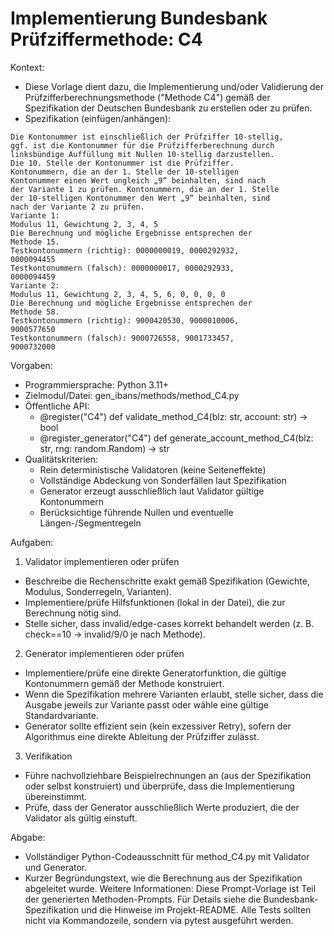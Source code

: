 # Implementierung Bundesbank Prüfziffermethode: C4

Kontext:
- Diese Vorlage dient dazu, die Implementierung und/oder Validierung der Prüfzifferberechnungsmethode ("Methode C4") gemäß der Spezifikation der Deutschen Bundesbank zu erstellen oder zu prüfen.
- Spezifikation (einfügen/anhängen):

```Text
Die Kontonummer ist einschließlich der Prüfziffer 10-stellig,
ggf. ist die Kontonummer für die Prüfzifferberechnung durch
linksbündige Auffüllung mit Nullen 10-stellig darzustellen.
Die 10. Stelle der Kontonummer ist die Prüfziffer.
Kontonummern, die an der 1. Stelle der 10-stelligen
Kontonummer einen Wert ungleich „9“ beinhalten, sind nach
der Variante 1 zu prüfen. Kontonummern, die an der 1. Stelle
der 10-stelligen Kontonummer den Wert „9“ beinhalten, sind
nach der Variante 2 zu prüfen.
Variante 1:
Modulus 11, Gewichtung 2, 3, 4, 5
Die Berechnung und mögliche Ergebnisse entsprechen der
Methode 15.
Testkontonummern (richtig): 0000000019, 0000292932,
0000094455
Testkontonummern (falsch): 0000000017, 0000292933,
0000094459
Variante 2:
Modulus 11, Gewichtung 2, 3, 4, 5, 6, 0, 0, 0, 0
Die Berechnung und mögliche Ergebnisse entsprechen der
Methode 58.
Testkontonummern (richtig): 9000420530, 9000010006,
9000577650
Testkontonummern (falsch): 9000726558, 9001733457,
9000732000
```

Vorgaben:
- Programmiersprache: Python 3.11+
- Zielmodul/Datei: gen_ibans/methods/method_C4.py
- Öffentliche API:
  - @register("C4") def validate_method_C4(blz: str, account: str) -> bool
  - @register_generator("C4") def generate_account_method_C4(blz: str, rng: random.Random) -> str
- Qualitätskriterien:
  - Rein deterministische Validatoren (keine Seiteneffekte)
  - Vollständige Abdeckung von Sonderfällen laut Spezifikation
  - Generator erzeugt ausschließlich laut Validator gültige Kontonummern
  - Berücksichtige führende Nullen und eventuelle Längen-/Segmentregeln

Aufgaben:
1) Validator implementieren oder prüfen
- Beschreibe die Rechenschritte exakt gemäß Spezifikation (Gewichte, Modulus, Sonderregeln, Varianten).
- Implementiere/prüfe Hilfsfunktionen (lokal in der Datei), die zur Berechnung nötig sind.
- Stelle sicher, dass invalid/edge-cases korrekt behandelt werden (z. B. check==10 -> invalid/9/0 je nach Methode).

2) Generator implementieren oder prüfen
- Implementiere/prüfe eine direkte Generatorfunktion, die gültige Kontonummern gemäß der Methode konstruiert.
- Wenn die Spezifikation mehrere Varianten erlaubt, stelle sicher, dass die Ausgabe jeweils zur Variante passt oder wähle eine gültige Standardvariante.
- Generator sollte effizient sein (kein exzessiver Retry), sofern der Algorithmus eine direkte Ableitung der Prüfziffer zulässt.

3) Verifikation
- Führe nachvollziehbare Beispielrechnungen an (aus der Spezifikation oder selbst konstruiert) und überprüfe, dass die Implementierung übereinstimmt.
- Prüfe, dass der Generator ausschließlich Werte produziert, die der Validator als gültig einstuft.

Abgabe:
- Vollständiger Python-Codeausschnitt für method_C4.py mit Validator und Generator.
- Kurzer Begründungstext, wie die Berechnung aus der Spezifikation abgeleitet wurde.
Weitere Informationen: Diese Prompt-Vorlage ist Teil der generierten Methoden-Prompts. Für Details siehe die Bundesbank-Spezifikation und die Hinweise im Projekt-README.
Alle Tests sollten nicht via Kommandozeile, sondern via pytest ausgeführt werden.

